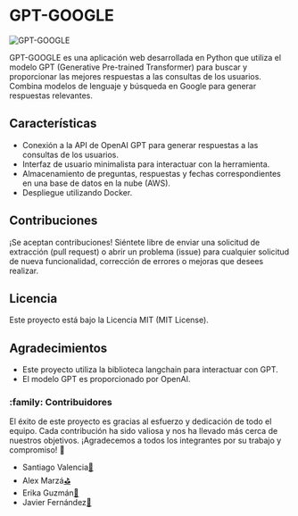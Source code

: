 # GPT-GOOGLE

![GPT-GOOGLE](https://th.bing.com/th/id/OIP.COQqivlu9yIZREJns-BgGwAAAA?pid=ImgDet&rs=1)

GPT-GOOGLE es una aplicación web desarrollada en Python que utiliza el modelo GPT (Generative Pre-trained Transformer) para buscar y proporcionar las mejores respuestas a las consultas de los usuarios. Combina modelos de lenguaje y búsqueda en Google para generar respuestas relevantes.

## Características

- Conexión a la API de OpenAI GPT para generar respuestas a las consultas de los usuarios.
- Interfaz de usuario minimalista para interactuar con la herramienta.
- Almacenamiento de preguntas, respuestas y fechas correspondientes en una base de datos en la nube (AWS).
- Despliegue utilizando Docker.

## Contribuciones

¡Se aceptan contribuciones! Siéntete libre de enviar una solicitud de extracción (pull request) o abrir un problema (issue) para cualquier solicitud de nueva funcionalidad, corrección de errores o mejoras que desees realizar.

## Licencia

Este proyecto está bajo la Licencia MIT (MIT License).

## Agradecimientos

- Este proyecto utiliza la biblioteca langchain para interactuar con GPT.
- El modelo GPT es proporcionado por OpenAI.

<h3 id="Contribuidores"> :family: Contribuidores</h3>

El éxito de este proyecto es gracias al esfuerzo y dedicación de todo el equipo. Cada contribución ha sido valiosa y nos ha llevado más cerca de nuestros objetivos. ¡Agradecemos a todos los integrantes por su trabajo y compromiso! :rocket:

-   Santiago Valencia[:nose:](https://github.com/Kuja182) 
-   Alex Marzá[:golf:](https://github.com/AlexCapis)
-   Erika Guzmán[:crystal_ball:](https://github.com/Erikahenriquez78) 
-   Javier Fernández[:beer:](https://github.com/jaferdy) 
